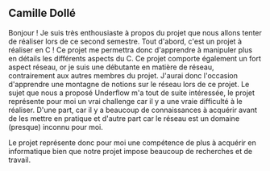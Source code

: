 Camille Dollé
-------------

Bonjour ! Je suis très enthousiaste à propos du projet que nous allons tenter
de réaliser lors de ce second semestre. Tout d'abord, c'est un projet à
réaliser en C ! Ce projet me permettra donc d'apprendre à manipuler plus en
détails les différents aspects du C. Ce projet comporte également un fort
aspect réseau, or je suis une débutante en matière de réseau, contrairement
aux autres membres du projet. J'aurai donc l'occasion d'apprendre une montagne
de notions sur le réseau lors de ce projet. Le sujet que nous a proposé
Underflow m'a tout de suite intéressée, le projet représente pour moi un vrai
challenge car il y a une vraie difficulté à le réaliser. D'une part, car il y
a beaucoup de connaissances à acquérir avant de les mettre en pratique et
d'autre part car le réseau est un domaine (presque) inconnu pour moi.

Le projet représente donc pour moi une compétence de plus à acquérir en
informatique bien que notre projet impose beaucoup de recherches et de travail.
